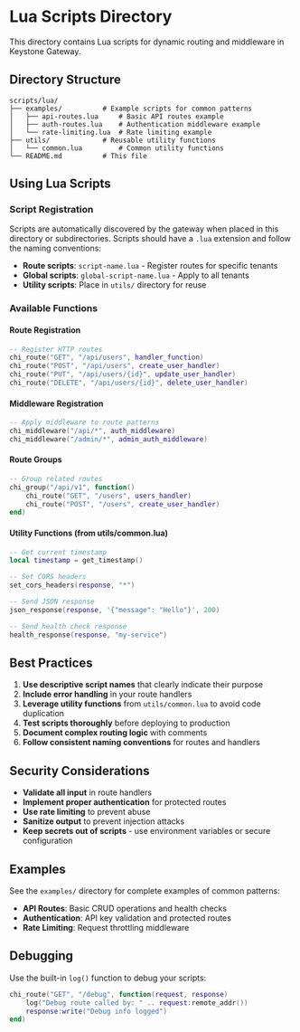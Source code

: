 # Lua Scripts Directory

This directory contains Lua scripts for dynamic routing and middleware in Keystone Gateway.

## Directory Structure

```
scripts/lua/
├── examples/          # Example scripts for common patterns
│   ├── api-routes.lua     # Basic API routes example
│   ├── auth-routes.lua    # Authentication middleware example  
│   └── rate-limiting.lua  # Rate limiting example
├── utils/             # Reusable utility functions
│   └── common.lua         # Common utility functions
└── README.md          # This file
```

## Using Lua Scripts

### Script Registration
Scripts are automatically discovered by the gateway when placed in this directory or subdirectories. Scripts should have a `.lua` extension and follow the naming conventions:

- **Route scripts**: `script-name.lua` - Register routes for specific tenants
- **Global scripts**: `global-script-name.lua` - Apply to all tenants
- **Utility scripts**: Place in `utils/` directory for reuse

### Available Functions

#### Route Registration
```lua
-- Register HTTP routes
chi_route("GET", "/api/users", handler_function)
chi_route("POST", "/api/users", create_user_handler)
chi_route("PUT", "/api/users/{id}", update_user_handler)
chi_route("DELETE", "/api/users/{id}", delete_user_handler)
```

#### Middleware Registration
```lua
-- Apply middleware to route patterns
chi_middleware("/api/*", auth_middleware)
chi_middleware("/admin/*", admin_auth_middleware)
```

#### Route Groups
```lua
-- Group related routes
chi_group("/api/v1", function()
    chi_route("GET", "/users", users_handler)
    chi_route("POST", "/users", create_user_handler)
end)
```

#### Utility Functions (from utils/common.lua)
```lua
-- Get current timestamp
local timestamp = get_timestamp()

-- Set CORS headers
set_cors_headers(response, "*")

-- Send JSON response
json_response(response, '{"message": "Hello"}', 200)

-- Send health check response
health_response(response, "my-service")
```

## Best Practices

1. **Use descriptive script names** that clearly indicate their purpose
2. **Include error handling** in your route handlers
3. **Leverage utility functions** from `utils/common.lua` to avoid code duplication
4. **Test scripts thoroughly** before deploying to production
5. **Document complex routing logic** with comments
6. **Follow consistent naming conventions** for routes and handlers

## Security Considerations

- **Validate all input** in route handlers
- **Implement proper authentication** for protected routes
- **Use rate limiting** to prevent abuse
- **Sanitize output** to prevent injection attacks
- **Keep secrets out of scripts** - use environment variables or secure configuration

## Examples

See the `examples/` directory for complete examples of common patterns:
- **API Routes**: Basic CRUD operations and health checks
- **Authentication**: API key validation and protected routes
- **Rate Limiting**: Request throttling middleware

## Debugging

Use the built-in `log()` function to debug your scripts:

```lua
chi_route("GET", "/debug", function(request, response)
    log("Debug route called by: " .. request:remote_addr())
    response:write("Debug info logged")
end)
```